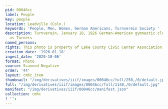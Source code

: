 ```yaml
---
pid: 00046cc
label: People
key: people
location: Leadville (Colo.)
keywords: 'People, Men, Women, German Americans, Turnverein Society '
description: Turnverein, January 18, 1926 German-American gymnastic club also known
  as Turners
named_persons: 
rights: This photo is property of Lake County Civic Center Association.
creation_date: '1926-01-18'
ingest_date: '2020-10-06'
format: Photo
source: Scanned Negative
order: '44'
layout: cmhc_item
thumbnail: "/img/derivatives/iiif/images/00046cc/full/250,/0/default.jpg"
full: "/img/derivatives/iiif/images/00046cc/full/1140,/0/default.jpg"
manifest: "/img/derivatives/iiif/00046cc/manifest.json"
collection: cmhc
! '': 
---
```

